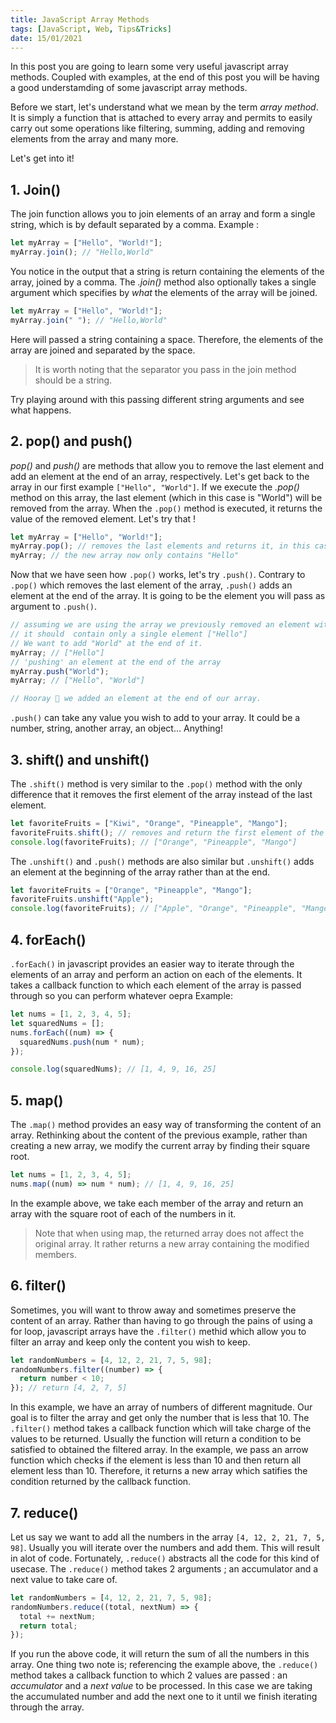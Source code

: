 ```yaml
---
title: JavaScript Array Methods
tags: [JavaScript, Web, Tips&Tricks]
date: 15/01/2021
---
```


In this post you are going to learn some very useful javascript array methods. Coupled with examples, at the end of this post you will be having a good understamding of some javascript array methods.

Before we start, let's understand what we mean by the term _array method_. It is simply a function that is attached to every array and permits to easily carry out some operations like filtering, summing, adding and removing elements from the array and many more.

Let's get into it!

## 1. Join()

The join function allows you to join elements of an array and form a single string, which is by default separated by a comma.
Example :

```js
let myArray = ["Hello", "World!"];
myArray.join(); // "Hello,World"
```

You notice in the output that a string is return containing the elements of the array, joined by a comma. The _.join()_ method also optionally takes a single argument which specifies by _what_ the elements of the array will be joined.

```js
let myArray = ["Hello", "World!"];
myArray.join(" "); // "Hello,World"
```

Here will passed a string containing a space. Therefore, the elements of the array are joined and separated by the space.

> It is worth noting that the separator you pass in the join method should be a string.

Try playing around with this passing different string arguments and see what happens.

## 2. pop() and push()

_pop()_ and _push()_ are methods that allow you to remove the last element and add an element at the end of an array, respectively. Let's get back to the array in our first example `["Hello", "World"]`.
If we execute the _.pop()_ method on this array, the last element (which in this case is "World") will be removed from the array. When the `.pop()` method is executed, it returns the value of the removed element. Let's try that !

```js
let myArray = ["Hello", "World!"];
myArray.pop(); // removes the last elements and returns it, in this case it it "World"
myArray; // the new array now only contains "Hello"
```

Now that we have seen how `.pop()` works, let's try `.push()`.
Contrary to `.pop()` which removes the last element of the array, `.push()` adds an element at the end of the array. It is going to be the element you will pass as argument to `.push()`.

```js
// assuming we are using the array we previously removed an element with .pop()
// it should  contain only a single element ["Hello"]
// We want to add "World" at the end of it.
myArray; // ["Hello"]
// 'pushing' an element at the end of the array
myArray.push("World");
myArray; // ["Hello", "World"]

// Hooray 🎉 we added an element at the end of our array.
```

`.push()` can take any value you wish to add to your array. It could be a number, string, another array, an object... Anything!

## 3. shift() and unshift()

The `.shift()` method is very similar to the `.pop()` method with the only difference that it removes the first element of the array instead of the last element.

```js
let favoriteFruits = ["Kiwi", "Orange", "Pineapple", "Mango"];
favoriteFruits.shift(); // removes and return the first element of the array.
console.log(favoriteFruits); // ["Orange", "Pineapple", "Mango"]
```

The `.unshift()` and `.push()` methods are also similar but `.unshift()` adds an element at the beginning of the array rather than at the end.

```js
let favoriteFruits = ["Orange", "Pineapple", "Mango"];
favoriteFruits.unshift("Apple");
console.log(favoriteFruits); // ["Apple", "Orange", "Pineapple", "Mango"]
```

## 4. forEach()

`.forEach()` in javascript provides an easier way to iterate through the elements of an array and perform an action on each of the elements. It takes a callback function to which each element of the array is passed through so you can perform whatever oepra
Example:

```js
let nums = [1, 2, 3, 4, 5];
let squaredNums = [];
nums.forEach((num) => {
  squaredNums.push(num * num);
});

console.log(squaredNums); // [1, 4, 9, 16, 25]
```

## 5. map()

The `.map()` method provides an easy way of transforming the content of an array.
Rethinking about the content of the previous example, rather than creating a new array, we modify the current array by finding their square root.

```js
let nums = [1, 2, 3, 4, 5];
nums.map((num) => num * num); // [1, 4, 9, 16, 25]
```

In the example above, we take each member of the array and return an array with the square root of each of the numbers in it.

> Note that when using map, the returned array does not affect the original array. It rather returns a new array containing the modified members.

## 6. filter()

Sometimes, you will want to throw away and sometimes preserve the content of an array. Rather than having to go through the pains of using a for loop, javascript arrays have the `.filter()` methid which allow you to filter an array and keep only the content you wish to keep.

```js
let randomNumbers = [4, 12, 2, 21, 7, 5, 98];
randomNumbers.filter((number) => {
  return number < 10;
}); // return [4, 2, 7, 5]
```

In this example, we have an array of numbers of different magnitude. Our goal is to filter the array and get only the number that is less that 10. The `.filter()` method takes a callback function which will take charge of the values to be returned. Usually the function will return a condition to be satisfied to obtained the filtered array. In the example, we pass an arrow function which checks if the element is less than 10 and then return all element less than 10. Therefore, it returns a new array which satifies the condition returned by the callback function.

## 7. reduce()

Let us say we want to add all the numbers in the array `[4, 12, 2, 21, 7, 5, 98]`. Usually you will iterate over the numbers and add them. This will result in alot of code. Fortunately, `.reduce()` abstracts all the code for this kind of usecase.
The `.reduce()` method takes 2 arguments ; an accumulator and a next value to take care of.

```js
let randomNumbers = [4, 12, 2, 21, 7, 5, 98];
randomNumbers.reduce((total, nextNum) => {
  total += nextNum;
  return total;
});
```

If you run the above code, it will return the sum of all the numbers in this array. One thing two note is; referencing the example above, the `.reduce()` method takes a callback function to which 2 values are passed : an _accumulator_ and a _next value_ to be processed. In this case we are taking the accumulated number and add the next one to it until we finish iterating through the array.
